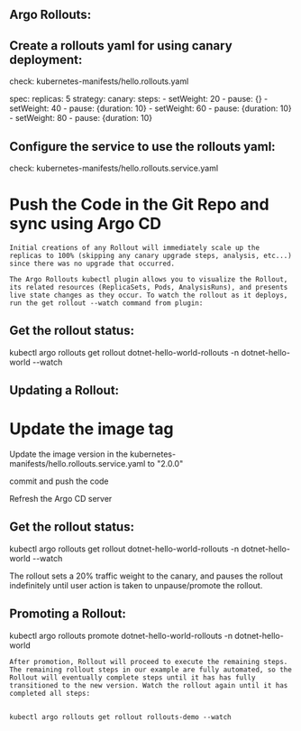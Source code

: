 Argo Rollouts:
--------------

Create a rollouts yaml for using canary deployment:
---------------------------------------------------

check: kubernetes-manifests/hello.rollouts.yaml

spec:
  replicas: 5
  strategy:
    canary:
      steps:
      - setWeight: 20
      - pause: {}
      - setWeight: 40
      - pause: {duration: 10}
      - setWeight: 60
      - pause: {duration: 10}
      - setWeight: 80
      - pause: {duration: 10}

Configure the service to use the rollouts yaml:
-----------------------------------------------

check: kubernetes-manifests/hello.rollouts.service.yaml


# Push the Code in the Git Repo and sync using Argo CD

```
Initial creations of any Rollout will immediately scale up the replicas to 100% (skipping any canary upgrade steps, analysis, etc...) since there was no upgrade that occurred.

The Argo Rollouts kubectl plugin allows you to visualize the Rollout, its related resources (ReplicaSets, Pods, AnalysisRuns), and presents live state changes as they occur. To watch the rollout as it deploys, run the get rollout --watch command from plugin:
```


Get the rollout status:
-----------------------

kubectl argo rollouts get rollout dotnet-hello-world-rollouts -n dotnet-hello-world --watch


Updating a Rollout:
-------------------

# Update the image tag

Update the image version in the kubernetes-manifests/hello.rollouts.service.yaml to "2.0.0"

commit and push the code

Refresh the Argo CD server

Get the rollout status:
-----------------------

kubectl argo rollouts get rollout dotnet-hello-world-rollouts -n dotnet-hello-world --watch


The rollout sets a 20% traffic weight to the canary, and pauses the rollout indefinitely until user action is taken to unpause/promote the rollout.


Promoting a Rollout:
--------------------

kubectl argo rollouts promote dotnet-hello-world-rollouts -n dotnet-hello-world


```
After promotion, Rollout will proceed to execute the remaining steps. The remaining rollout steps in our example are fully automated, so the Rollout will eventually complete steps until it has has fully transitioned to the new version. Watch the rollout again until it has completed all steps:


kubectl argo rollouts get rollout rollouts-demo --watch

```
